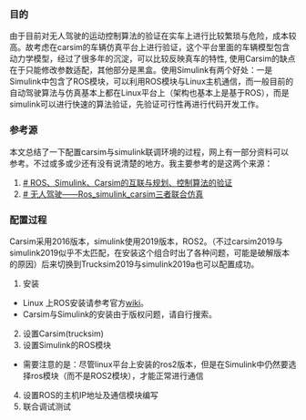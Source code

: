 ### 目的
由于目前对无人驾驶的运动控制算法的验证在实车上进行比较繁琐与危险，成本较高。故考虑在carsim的车辆仿真平台上进行验证，这个平台里面的车辆模型包含动力学模型，经过了很多年的沉淀，可以比较反映真车的特性, 使用Carsim的缺点在于只能修改参数适配，其他部分是黑盒。使用Simulink有两个好处：一是Simulink中包含了ROS模块，可以利用ROS模块与Linux主机通信，而一般目前的自动驾驶算法与仿真基本上都在Linux平台上（架构也基本上是基于ROS），而是simulink可以进行快速的算法验证，先验证可行性再进行代码开发工作。
### 参考源
本文总结了一下配置carsim与simulink联调环境的过程，网上有一部分资料可以参考。不过或多或少还有没有说清楚的地方。我主要参考的是这两个来源：
1. [# ROS、Simulink、Carsim的互联与规划、控制算法的验证](https://zhuanlan.zhihu.com/p/62024133)
2.  [# 无人驾驶——Ros_simulink_carsim三者联合仿真](https://blog.csdn.net/qq_33125039/article/details/89791015)
### 配置过程
Carsim采用2016版本，simulink使用2019版本，ROS2。（不过carsim2019与simulink2019似乎不太匹配，在安装这个组合时出了各种问题，可能是破解版本的原因）后来切换到Trucksim2019与simulink2019a也可以配置成功。
1. 安装
- Linux 上ROS安装请参考官方[wiki](http://wiki.ros.org/noetic/Installation/Ubuntu)。
- Carsim与Simulink的安装由于版权问题，请自行搜索。
2. 设置Carsim(trucksim)
3. 设置Simulink的ROS模块
- 需要注意的是：尽管linux平台上安装的ros2版本，但是在Simulink中仍然要选择ros模块（而不是ROS2模块），才能正常进行通信
4. 设置ROS的主机IP地址及通信模块编写
5. 联合调试测试